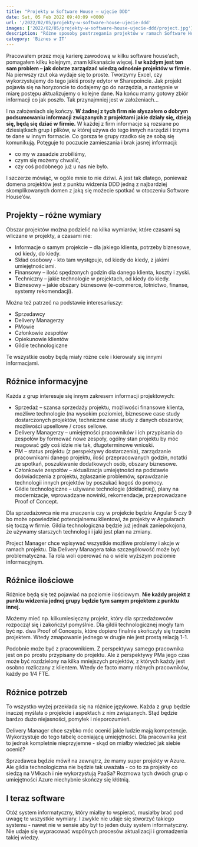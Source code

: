 ```yaml
---
title: "Projekty w Software House – ujęcie DDD"
date: Sat, 05 Feb 2022 09:40:09 +0000
url: '/2022/02/05/projekty-w-software-house-ujecie-ddd'
images: ['2022/02/05/projekty-w-software-house-ujecie-ddd/project.jpg']
description: "Różne sposoby postrzegania projektów w ramach Software House"
category: 'Biznes w IT'
---
```


Pracowałem przez moją karierę zawodową w kilku software house’ach, pomagałem kilku kolejnym, znam kilkanaście więcej. **I w każdym jest ten sam problem – jak dobrze zarządzać wiedzą odnośnie projektów w firmie.** Na pierwszy rzut oka wydaje się to proste. Tworzymy Excel, czy wykorzystujemy do tego jakiś prosty edytor w Sharepoincie. Jak projekt pojawia się na horyzoncie to dodajemy go do narzędzia, a następnie w miarę postępu aktualizujemy o kolejne dane. Na końcu mamy gotowy zbiór informacji co jak poszło. Tak przynajmniej jest w założeniach...

I na założeniach się kończy. **W żadnej z tych firm nie słyszałem o dobrym podsumowaniu informacji związanych z  projektami jakie działy się, dzieją się, będą się dziać w firmie.** W każdej z firm informacje są rozsiane po dziesiątkach grup i plików, w której używa do tego innych narzędzi i trzyma te dane w innym formacie. Co gorsza te grupy rzadko się ze sobą się komunikują. Potęguje to poczucie zamieszania i brak jasnej informacji:

- co my w zasadzie zrobiliśmy,
- czym się możemy chwalić,
- czy coś podobnego już u nas nie było.

I szczerze mówiąć, w ogóle mnie to nie dziwi. A jest tak dlatego, ponieważ domena projektów jest z punktu widzenia DDD jedną z najbardziej skomplikowanych domen z jaką się możecie spotkać w otoczeniu Software House’ów.

## Projekty – różne wymiary
Obszar projektów można podzielić na kilka wymiarów, które czasami są wliczane w projekty, a czasami nie:

- Informacje o samym projekcie – dla jakiego klienta, potrzeby biznesowe, od kiedy, do kiedy.
- Skład osobowy -  kto tam występuje, od kiedy do kiedy, z jakimi umiejętnościami.
- Finansowy – ilość spędzonych godzin dla danego klienta, koszty i zyski.
- Techniczny – jakie technologie w projektach, od kiedy do kiedy.
- Biznesowy – jakie obszary biznesowe (e-commerce, lotnictwo, finanse, systemy rekomendacji).

Można też patrzeć na podstawie interesariuszy:

- Sprzedawcy
- Delivery Managerzy
- PMowie
- Członkowie zespołów
- Opiekunowie klientów
- Gildie technologiczne

Te wszystkie osoby będą miały różne cele i kierowały się innymi informacjami.

## Różnice informacyjne
Każda z grup interesuje się innym zakresem informacji projektowych:

- Sprzedaż – szansa sprzedaży projektu, możliwości finansowe klienta, możliwe technologie (na wysokim poziomie), biznesowe case study dostarczonych projektów, techniczne case study z danych obszarów, możliwości upsellowe / cross sellowe.
- Delivery Managerzy – umiejętności pracowników i ich przypisania do zespołów by formować nowe zespoły, ogólny stan projektu by móc reagować gdy coś idzie nie tak, długoterminowe wnioski.
- PM – status projektu (z perspektywy dostarczenia), zarządzanie pracownikami danego projektu, ilość przepracowanych godzin, notatki ze spotkań, poszukiwanie dodatkowych osób, obszary biznesowe.
- Członkowie zespołów – aktualizacja umiejętności na podstawie doświadczenia z projektu, zgłaszanie problemów, sprawdzanie technologii innych projektów by poszukać kogoś do pomocy.
- Gildie technologiczne – używane technologie (dokładniej), plany na modernizacje, wprowadzane nowinki, rekomendacje, przeprowadzane Proof of Concept.

Dla sprzedażowca nie ma znaczenia czy w projekcie będzie Angular 5 czy 9 bo może opowiedzieć potencjalnemu klientowi, że projekty w Angularach się toczą w firmie. Gildia technologiczna będzie już jednak zaniepokojona, że używamy starszych technologii i jaki jest plan na zmiany.

Project Manager chce wpisywać wszystkie możliwe problemy i akcje w ramach projektu. Dla Delivery Managera taka szczegółowość może być problematyczna. Ta rola woli operować na o wiele wyższym poziomie informacyjnym.

## Różnice ilościowe

Różnice będą się też pojawiać na poziomie ilościowym. **Nie każdy projekt z punktu widzenia jednej grupy będzie tym samym projektem z punktu innej.** 

Możemy mieć np. kilkumiesięczny projekt, który dla sprzedażowców rozpoczął się i zakończył pomyślnie. Dla gildii technologicznej mogły tam być np. dwa Proof of Concepts, które dopiero finalnie skończyły się trzecim projektem. Wtedy zmapowanie jednego w drugie nie jest prostą relacją 1-1.

Podobnie może być z pracownikiem. Z perspektywy samego pracownika jest on po prostu przypisany do projektu. Ale z perspektywy PMa jego czas może być rozdzielony na kilka mniejszych projektów, z których każdy jest osobno rozliczany z klientem. Wtedy de facto mamy różnych pracowników, każdy po 1/4 FTE.

## Różnice potrzeb
To wszystko wyżej przekłada się na różnice językowe. Każda z grup będzie inaczej myślała o projekcie i aspektach z nim związanych. Stąd będzie bardzo dużo niejasności, pomyłek i nieporozumień.

Delivery Manager chce szybko móc ocenić jakie ludzie mają kompetencje. Wykorzystuje do tego tabelę oceniającą umiejętności. Dla pracownika jest to jednak kompletnie nieprzyjemne - skąd on miałby wiedzieć jak siebie ocenić?

Sprzedawca będzie mówił na zewnątrz, że mamy super projekty w Azure. Ale gildia technologiczna nie będzie tak uważała - co to za projekty co siedzą na VMkach i nie wykorzystują PaaSa? Rozmowa tych dwóch grup o umiejętności Azure niechybnie skończy się kłótnią.

## I teraz software

Otóż system informatyczny, który miałby to wspierać, musiałby brać pod uwagę te wszystkie wymiary. I zwykle nie udaje się stworzyć takiego systemu - nawet nie w sensie aby był to jeden duży system informatyczny. Nie udaje się wypracować wspólnych procesów aktualizacji i gromadzenia takiej wiedzy.

